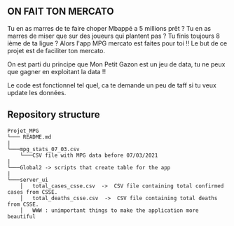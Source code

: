 ## ON FAIT TON MERCATO 

Tu en as marres de te faire choper Mbappé a 5 millions prêt ? 
Tu en as marres de miser que sur des joueurs qui plantent pas ? 
Tu finis toujours 8 ième de ta ligue ? 
Alors l'app MPG mercato est faites pour toi !!
Le but de ce projet est de faciliter ton mercato. 

On est parti du principe que Mon Petit Gazon est un jeu de data, tu ne peux que gagner en exploitant la data !!

Le code est fonctionnel tel quel, ca te demande un peu de taff si tu veux update les données.

## Repository structure

```
Projet_MPG
└─── README.md
|
└───mpg_stats_07_03.csv
    └───CSV file with MPG data before 07/03/2021
|
└───Global2 -> scripts that create table for the app
|
└───server_ui  
    │   total_cases_csse.csv  ->  CSV file containing total confirmed cases from CSSE.
    │   total_deaths_csse.csv  ->  CSV file containing total deaths from CSSE.
    │   WWW : unimportant things to make the application more beautiful

```



